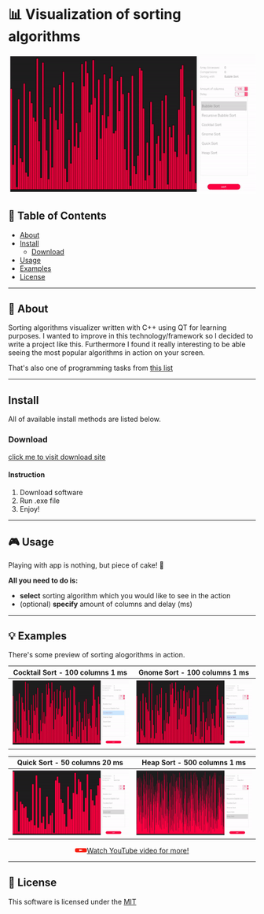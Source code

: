 # 📊 Visualization of sorting algorithms

<p align="center"><img src="./preview/gif/4.gif" /></p>

## 🚩 Table of Contents
- [About](#-about)
- [Install](#-install)
    - [Download](#download)
- [Usage](#-usage)
- [Examples](#-examples)
- [License](#-license)

---
## 🎨 About

Sorting algorithms visualizer written with C++ using QT for learning purposes. I wanted to improve in this technology/framework so I decided to write a project like this. Furthermore I found it really interesting to be able seeing the most popular algorithms in action on your screen.

That's also one of programming tasks from <a href="https://github.com/letelete/Programming-challenges">this list</a>

---
## Install

All of available install methods are listed below.

### Download

<a href="https://drive.google.com/drive/folders/1-ZPC9MzLk_9sg7wD6JY8_t5UJLziFos_?usp=sharing">click me to visit download site</a><br/>

#### Instruction
1. Download software
2. Run .exe file
3. Enjoy!

---
## 🎮 Usage

Playing with app is nothing, but piece of cake! 🍰

**All you need to do is:**
* **select** sorting algorithm which you would like to see in the action
* (optional) **specify** amount of columns and delay (ms)

---
## 💡 Examples

There's some preview of sorting alogorithms in action.

Cocktail Sort - 100 columns 1 ms | Gnome Sort - 100 columns 1 ms
:----------------------------:|:----------------------------:
![Bubble Sort](./preview/gif/1.gif) | ![Bubble Sort](./preview/gif/2.gif)

Quick Sort - 50 columns 20 ms | Heap Sort - 500 columns 1 ms
:----------------------------:|:----------------------------:
![Quick Sort](./preview/gif/3.gif) | ![Bubble Sort](./preview/gif/0.gif)

<a href="https://www.youtube.com/watch?v=ClpMRMi8ikQ&feature"><p align="center"><img src="./preview/ic_youtube.svg" width="24" height="12"/>Watch YouTube video for more!</div></a>

---
## 📜 License
This software is licensed under the [MIT](https://github.com/nhnent/tui.editor/blob/master/LICENSE)